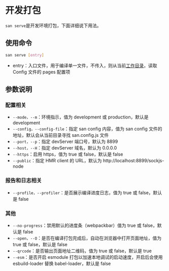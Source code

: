 
# 开发打包

`san serve`是开发环境打包，下面详细说下用法。

## 使用命令

```bash
san serve [entry]
```

-   entry：入口文件，用于编译单一文件，不传入，则从当前[工作目录](https://zh.wikipedia.org/wiki/%E5%B7%A5%E4%BD%9C%E7%9B%AE%E9%8C%84)，读取 Config 文件的 pages 配置项

## 参数说明

### 配置相关

-   `--mode，--m`：环境指示，值为 development 或 production，默认是 development
-   `--config，--config-file`：指定 san config 内容，值为 san config 文件的地址，默认会从当前目录寻找 san.config.js 文件
-   `--port，--p`：指定 devServer 端口号，默认为 8899
-   `--host，--H`：指定 devServer 域名，默认为 0.0.0.0
-   `--https`：启用 https，值为 true 或 false，默认是 false
-   `--public`：指定 HMR client 的 URL，默认为 http://localhost:8899/sockjs-node

### 报告和日志相关

-   `--profile，--profiler`：是否展示编译进度日志，值为 true 或 false，默认是 false

### 其他

-   `--no-progress`：禁用默认的进度条（webpackbar）值为 true 或 false，默认是 false
-   `--open，--O`：是否在编译打包完成后，自动在浏览器中打开页面地址，值为 true 或 false，默认是 false
-   `--qrcode`：是否输出页面地址二维码，值为 true 或 false，默认是 true
-   `--esm`：是否开启 esmodule 打包以加速本地调试的启动速度，开启后会使用 esbuild-loader 替换 babel-loader，默认是 false
